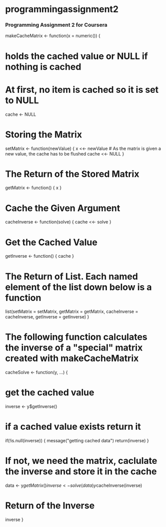 # programmingassignment2
### Programming Assignment 2 for Coursera

makeCacheMatrix <- function(x = numeric()) {
  
  # holds the cached value or NULL if nothing is cached
  # At first, no item is cached so it is set to NULL
  cache <- NULL
  
  # Storing the Matrix
  setMatrix <- function(newValue) {
    x <<- newValue
    # As the matrix is given a new value, the cache has to be flushed
    cache <<- NULL
  }
  
  # The Return of the Stored Matrix
  getMatrix <- function() {
    x
  }
  
  # Cache the Given Argument 
  cacheInverse <- function(solve) {
    cache <<- solve
  }
  
  # Get the Cached Value
  getInverse <- function() {
    cache
  }
  
  # The Return of List. Each named element of the list down below is a function
  list(setMatrix = setMatrix, getMatrix = getMatrix, cacheInverse = cacheInverse, getInverse = getInverse)
}


# The following function calculates the inverse of a "special" matrix created with makeCacheMatrix

cacheSolve <- function(y, ...) {
  # get the cached value
  inverse <- y$getInverse()
  # if a cached value exists return it
  if(!is.null(inverse)) {
    message("getting cached data")
    return(inverse)
  }
  # If not, we need the matrix, caclulate the inverse and store it in the cache
  data <- y$getMatrix()
  inverse <- solve(data)
  y$cacheInverse(inverse)
  
  # Return of the Inverse
  inverse
}
